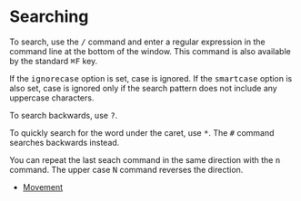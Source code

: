 # Searching

To search, use the <kbd>/</kbd> command and enter a regular expression
in the command line at the bottom of the window. This command is also
available by the standard <kbd>&#x2318;F</kbd> key.

If the <kbd>ignorecase</kbd> option is set, case is ignored. If the
<kbd>smartcase</kbd> option is also set, case is ignored only if the
search pattern does not include any uppercase characters.

To search backwards, use <kbd>?</kbd>.

To quickly search for the word under the caret, use <kbd>*</kbd>. The
<kbd>#</kbd> command searches backwards instead.

You can repeat the last seach command in the same direction with the
<kbd>n</kbd> command. The upper case <kbd>N</kbd> command reverses the
direction.

  * [Movement](movement.html)

